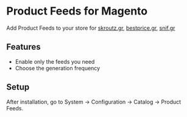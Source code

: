 Product Feeds for Magento
=====================
Add Product Feeds to your store for [skroutz.gr](http://skroutz.gr), [bestprice.gr](http://bestprice.gr),
[snif.gr](http://snif.gr)

Features
-------------------
- Enable only the feeds you need
- Choose the generation frequency

Setup
--------------------
After installation, go to System -> Configuration -> Catalog -> Product Feeds.